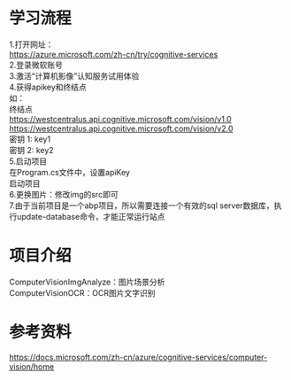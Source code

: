 # 学习流程
1.打开网址：   
https://azure.microsoft.com/zh-cn/try/cognitive-services   
2.登录微软账号   
3.激活“计算机影像”认知服务试用体验   
4.获得apikey和终结点   
如：   
终结点   
https://westcentralus.api.cognitive.microsoft.com/vision/v1.0  
https://westcentralus.api.cognitive.microsoft.com/vision/v2.0   
密钥 1: key1  
密钥 2: key2   
5.启动项目   
在Program.cs文件中，设置apiKey  
启动项目  
6.更换图片：修改img的src即可    
7.由于当前项目是一个abp项目，所以需要连接一个有效的sql server数据库，执行update-database命令，才能正常运行站点    

# 项目介绍
ComputerVisionImgAnalyze：图片场景分析   
ComputerVisionOCR：OCR图片文字识别   
  
# 参考资料
https://docs.microsoft.com/zh-cn/azure/cognitive-services/computer-vision/home    


